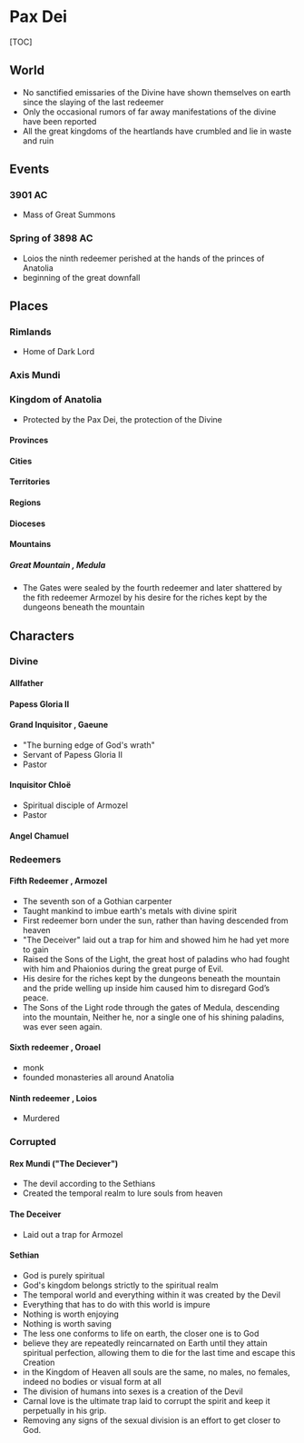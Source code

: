 # Pax Dei

[TOC]

## World

- No sanctified emissaries of the Divine have shown themselves on earth since the slaying of the last redeemer
- Only the occasional rumors of far away manifestations of the divine have been reported
- All the great kingdoms of the heartlands have crumbled and lie in waste and ruin

## Events

### 3901 AC

- Mass of Great Summons

### Spring of 3898 AC

- Loios the ninth redeemer perished at the hands of the princes of Anatolia
- beginning of the great downfall

## Places

### Rimlands

- Home of Dark Lord

### Axis Mundi

### Kingdom of Anatolia

- Protected by the Pax Dei, the protection of the Divine

#### Provinces

#### Cities

#### Territories

#### Regions

#### Dioceses

#### Mountains

##### Great Mountain , Medula

- The Gates were sealed by the fourth redeemer and later shattered by the fith redeemer Armozel by his desire for the riches kept by the dungeons beneath the mountain



## Characters

### Divine

#### Allfather

#### Papess Gloria II

#### Grand Inquisitor , Gaeune

- "The burning edge of God's wrath"
- Servant of Papess Gloria II
- Pastor

#### Inquisitor Chloë

- Spiritual disciple of Armozel
- Pastor

#### Angel Chamuel

### Redeemers

#### Fifth Redeemer , Armozel

- The seventh son of a Gothian carpenter
- Taught mankind to imbue earth's metals with divine spirit
- First redeemer born under the sun, rather than having descended from heaven
- "The Deceiver" laid out a trap for him and showed him he had yet more to gain
- Raised the Sons of the Light, the great host of paladins who had fought with him and Phaionios during the great purge of Evil.
- His desire for the riches kept by the dungeons beneath the mountain and the pride welling up inside him caused him to disregard God’s peace.
- The Sons of the Light rode through the gates of Medula, descending into the mountain, Neither he, nor a single one of his shining paladins, was ever seen again.

#### Sixth redeemer , Oroael

- monk
- founded monasteries all around Anatolia

#### Ninth redeemer , Loios

- Murdered

### Corrupted

#### Rex Mundi ("The Deciever")

- The devil according to the Sethians
- Created the temporal realm to lure souls from heaven

#### The Deceiver

- Laid out a trap for Armozel

#### Sethian

- God is purely spiritual
- God's kingdom belongs strictly to the spiritual realm
- The temporal world and everything within it was created by the Devil
- Everything that has to do with this world is impure
- Nothing is worth enjoying 
- Nothing is worth saving 
- The less one conforms to life on earth, the closer one is to God 
- believe they are repeatedly reincarnated on Earth until they attain spiritual perfection, allowing them to die for the last time and escape this Creation
- in the Kingdom of Heaven all souls are the same, no males, no females, indeed no bodies or visual form at all
- The division of humans into sexes is a creation of the Devil
- Carnal love is the ultimate trap laid to corrupt the spirit and keep it perpetually in his grip.
- Removing any signs of the sexual division is an effort to get closer to God.

